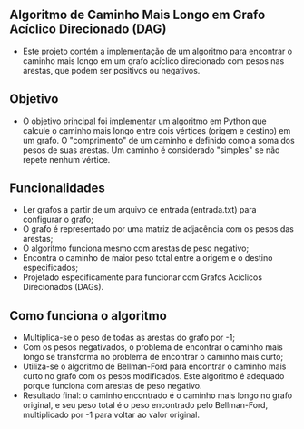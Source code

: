 ## Algoritmo de Caminho Mais Longo em Grafo Acíclico Direcionado (DAG)
<ul>
  <li>Este projeto contém a implementação de um algoritmo para encontrar o caminho mais longo em um grafo acíclico direcionado com pesos nas arestas, que podem ser positivos ou negativos.</li>
</ul>

## Objetivo
<ul>
  <li>O objetivo principal foi implementar um algoritmo em Python que calcule o caminho mais longo entre dois vértices (origem e destino) em um grafo. O "comprimento" de um caminho é definido como a soma dos pesos de suas arestas. Um caminho é considerado "simples" se não repete nenhum vértice.</li>
</ul>

## Funcionalidades
<ul>
  <li>Ler grafos a partir de um arquivo de entrada (entrada.txt) para configurar o grafo;</li>
  <li>O grafo é representado por uma matriz de adjacência com os pesos das arestas;</li>
  <li>O algoritmo funciona mesmo com arestas de peso negativo;</li>
  <li>Encontra o caminho de maior peso total entre a origem e o destino especificados;</li>
  <li>Projetado especificamente para funcionar com Grafos Acíclicos Direcionados (DAGs).</li>
</ul>

## Como funciona o algoritmo
<ul>
  <li>Multiplica-se o peso de todas as arestas do grafo por -1;</li>
  <li>Com os pesos negativados, o problema de encontrar o caminho mais longo se transforma no problema de encontrar o caminho mais curto;</li>
  <li>Utiliza-se o algoritmo de Bellman-Ford para encontrar o caminho mais curto no grafo com os pesos modificados. Este algoritmo é adequado porque funciona com arestas de peso negativo.</li>
  <li>Resultado final: o caminho encontrado é o caminho mais longo no grafo original, e seu peso total é o peso encontrado pelo Bellman-Ford, multiplicado por -1 para voltar ao valor original.</li>
</ul>


